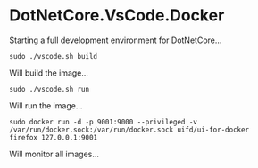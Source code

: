 # DotNetCore.VsCode.Docker

Starting a full development environment for DotNetCore...

```
sudo ./vscode.sh build
```
Will build the image...
```
sudo ./vscode.sh run
```
Will run the image...

```
sudo docker run -d -p 9001:9000 --privileged -v /var/run/docker.sock:/var/run/docker.sock uifd/ui-for-docker
firefox 127.0.0.1:9001
```
Will monitor all images...
